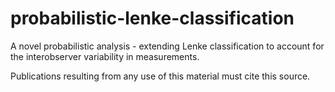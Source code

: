 # probabilistic-lenke-classification

A novel probabilistic analysis - extending Lenke classification to account for the interobserver variability in measurements.

Publications resulting from any use of this material must cite this source.
